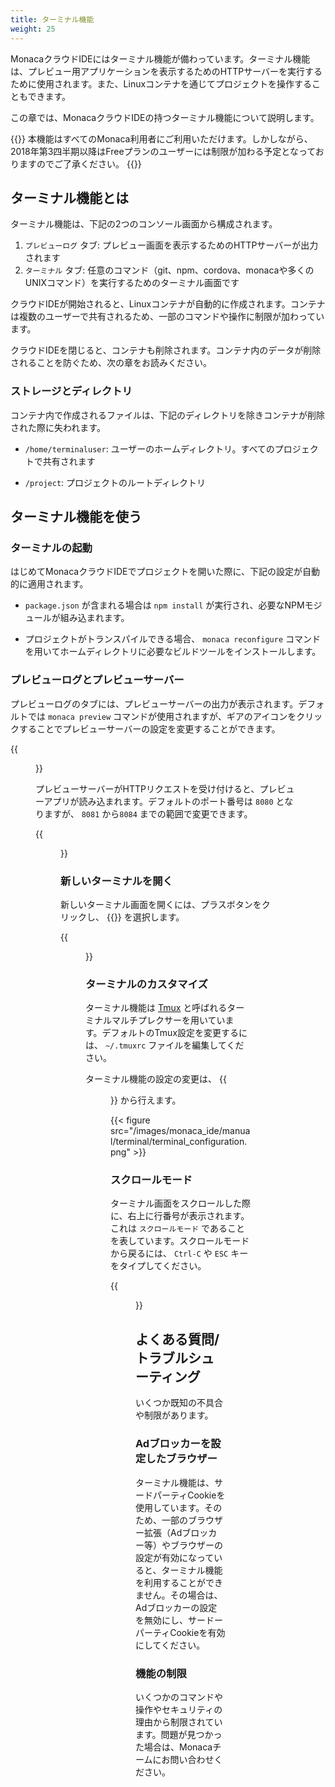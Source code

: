 ```yaml
---
title: ターミナル機能
weight: 25
---
```


MonacaクラウドIDEにはターミナル機能が備わっています。ターミナル機能は、プレビュー用アプリケーションを表示するためのHTTPサーバーを実行するために使用されます。また、Linuxコンテナを通じてプロジェクトを操作することもできます。

この章では、MonacaクラウドIDEの持つターミナル機能について説明します。

{{<note>}}
    本機能はすべてのMonaca利用者にご利用いただけます。しかしながら、2018年第3四半期以降はFreeプランのユーザーには制限が加わる予定となっておりますのでご了承ください。
{{</note>}}

## ターミナル機能とは

ターミナル機能は、下記の2つのコンソール画面から構成されます。

1. `プレビューログ` タブ: プレビュー画面を表示するためのHTTPサーバーが出力されます
2. `ターミナル` タブ: 任意のコマンド（git、npm、cordova、monacaや多くのUNIXコマンド）を実行するためのターミナル画面です

クラウドIDEが開始されると、Linuxコンテナが自動的に作成されます。コンテナは複数のユーザーで共有されるため、一部のコマンドや操作に制限が加わっています。

クラウドIDEを閉じると、コンテナも削除されます。コンテナ内のデータが削除されることを防ぐため、次の章をお読みください。

### ストレージとディレクトリ

コンテナ内で作成されるファイルは、下記のディレクトリを除きコンテナが削除された際に失われます。

- `/home/terminaluser`: ユーザーのホームディレクトリ。すべてのプロジェクトで共有されます

- `/project`: プロジェクトのルートディレクトリ

## ターミナル機能を使う

### ターミナルの起動

はじめてMonacaクラウドIDEでプロジェクトを開いた際に、下記の設定が自動的に適用されます。

- `package.json` が含まれる場合は `npm install` が実行され、必要なNPMモジュールが組み込まれます。

- プロジェクトがトランスパイルできる場合、 `monaca reconfigure` コマンドを用いてホームディレクトリに必要なビルドツールをインストールします。

### プレビューログとプレビューサーバー

プレビューログのタブには、プレビューサーバーの出力が表示されます。デフォルトでは `monaca preview` コマンドが使用されますが、ギアのアイコンをクリックすることでプレビューサーバーの設定を変更することができます。

{{<figure src="/images/monaca_ide/manual/terminal/gear_icon.png" >}}

プレビューサーバーがHTTPリクエストを受け付けると、プレビューアプリが読み込まれます。デフォルトのポート番号は `8080` となりますが、 `8081` から`8084` までの範囲で変更できます。

{{<figure src="/images/monaca_ide/manual/terminal/settings.png" >}}

### 新しいターミナルを開く

新しいターミナル画面を開くには、プラスボタンをクリックし、 {{<guilabel name="新規ターミナル">}} を選択します。

{{<figure src="/images/monaca_ide/manual/terminal/open_new_terminal.png" >}}

### ターミナルのカスタマイズ

ターミナル機能は [Tmux](https://github.com/tmux/tmux/wiki) と呼ばれるターミナルマルチプレクサーを用いています。デフォルトのTmux設定を変更するには、 `~/.tmuxrc` ファイルを編集してください。

ターミナル機能の設定の変更は、 {{<menu menu1="設定" menu2="ワークスペース設定">}} から行えます。

{{< figure src="/images/monaca_ide/manual/terminal/terminal_configuration.png" >}}

### スクロールモード

ターミナル画面をスクロールした際に、右上に行番号が表示されます。これは `スクロールモード` であることを表しています。スクロールモードから戻るには、 `Ctrl-C` や `ESC` キーをタイプしてください。

{{<figure src="/images/monaca_ide/manual/terminal/scroll_mode.png" >}}

## よくある質問/トラブルシューティング

いくつか既知の不具合や制限があります。

### Adブロッカーを設定したブラウザー

ターミナル機能は、サードパーティCookieを使用しています。そのため、一部のブラウザー拡張（Adブロッカー等）やブラウザーの設定が有効になっていると、ターミナル機能を利用することができません。その場合は、Adブロッカーの設定を無効にし、サードーパーティCookieを有効にしてください。

### 機能の制限

いくつかのコマンドや操作やセキュリティの理由から制限されています。問題が見つかった場合は、Monacaチームにお問い合わせください。
